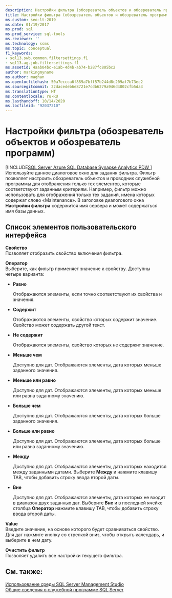 ```yaml
---
description: Настройки фильтра (обозреватель объектов и обозреватель программ)
title: Настройки фильтра (обозреватель объектов и обозреватель программ)
ms.custom: seo-lt-2019
ms.date: 01/19/2017
ms.prod: sql
ms.prod_service: sql-tools
ms.reviewer: ''
ms.technology: ssms
ms.topic: conceptual
f1_keywords:
- sql13.swb.common.filtersettings.f1
- sql13.ag.job.filtersettings.f1
ms.assetid: 4aab04bc-e1ab-4d4b-ab74-b287fc805bc2
author: markingmyname
ms.author: maghan
ms.openlocfilehash: 50a7eccca6f889a7bff57b244d8c209af7b73ec2
ms.sourcegitcommit: 22dacedeb6e8721e7cdb6279a946d4002cfb5da3
ms.translationtype: HT
ms.contentlocale: ru-RU
ms.lasthandoff: 10/14/2020
ms.locfileid: "92037210"
---
```

# <a name="filter-settings-object-explorer-and-utility-explorer"></a>Настройки фильтра (обозреватель объектов и обозреватель программ)
[!INCLUDE[SQL Server Azure SQL Database Synapse Analytics PDW ](../../includes/applies-to-version/sql-asdb-asdbmi-asa-pdw.md)]
Используйте данное диалоговое окно для задания фильтра. Фильтр позволяет настроить обозреватель объектов и проводник служебной программы для отображения только тех элементов, которые соответствуют заданным критериям. Например, фильтр можно использовать для отображения только тех заданий, имена которых содержат слово «Maintenance». В заголовке диалогового окна **Настройки фильтра** содержится имя сервера и может содержаться имя базы данных.  
  
## <a name="ui-element-list"></a>Список элементов пользовательского интерфейса  
**Свойство**  
Позволяет отобразить свойство включения фильтра.  
  
**Оператор**  
Выберите, как фильтр применяет значение к свойству. Доступны четыре варианта:  
  
-   **Равно**  
  
    Отображаются элементы, если точно соответствуют их свойства и значения.  
  
-   **Содержит**  
  
    Отображаются элементы, свойство которых содержит значение. Свойство может содержать другой текст.  
  
-   **Не содержит**  
  
    Отображаются элементы, свойство которых не содержит значение.  
  
-   **Меньше чем**  
  
    Доступно для дат. Отображаются элементы, дата которых меньше заданного значения.  
  
-   **Меньше или равно**  
  
    Доступно для дат. Отображаются элементы, дата которых меньше или равна заданному значению.  
  
-   **Больше чем**  
  
    Доступно для дат. Отображаются элементы, дата которых больше заданного значения.  
  
-   **Больше или равно**  
  
    Доступно для дат. Отображаются элементы, дата которых больше или равна заданному значению.  
  
-   **Между**  
  
    Доступно для дат. Отображаются элементы, дата которых находится между заданными датами. Выберите **Между** и нажмите клавишу TAB, чтобы добавить строку ввода второй даты.  
  
-   **Вне**  
  
    Доступно для дат. Отображаются элементы, дата которых не входит в диапазон двух заданных дат. Выберите **Вне** и в последней ячейке столбца **Оператор** нажмите клавишу TAB, чтобы добавить строку ввода второй даты.  
  
**Value**  
Введите значение, на основе которого будет сравниваться свойство. Для дат нажмите кнопку со стрелкой вниз, чтобы открыть календарь, и выберите в нем дату.  
  
**Очистить фильтр**  
Позволяет удалить все настройки текущего фильтра.  
  
## <a name="see-also"></a>См. также:  
[Использование среды SQL Server Management Studio](../sql-server-management-studio-ssms.md)  
[Общие сведения о служебной программе SQL Server](../../relational-databases/manage/sql-server-utility-features-and-tasks.md)  
